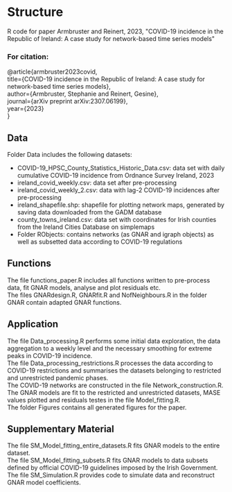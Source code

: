 # Structure 

R code for paper Armbruster and Reinert, 2023, "COVID-19 incidence in the Republic of Ireland:  A case study for network-based time series models"

### For citation: <br />
@article{armbruster2023covid,<br />
  title={COVID-19 incidence in the Republic of Ireland: A case study for network-based time series models},<br />
  author={Armbruster, Stephanie and Reinert, Gesine},<br />
  journal={arXiv preprint arXiv:2307.06199},<br />
  year={2023}<br />
}

## Data
Folder Data includes the following datasets: <br />
* COVID-19_HPSC_County_Statistics_Historic_Data.csv: data set with daily cumulative COVID-19 incidence from Ordnance Survey Ireland, 2023 <br />
* ireland_covid_weekly.csv: data set after pre-processing <br />
* ireland_covid_weekly_2.csv: data with lag-2 COVID-19 incidences after pre-processing <br />
* ireland_shapefile.shp: shapefile for plotting network maps, generated by saving data downloaded from the GADM database <br />
* county_towns_ireland.csv: data set with coordinates for Irish counties from the Ireland Cities Database on simplemaps <br />
* Folder RObjects: contains networks (as GNAR and igraph objects) as well as subsetted data according to COVID-19 regulations <br />

## Functions
The file functions_paper.R includes all functions written to pre-process data, fit GNAR models, analyse and plot residuals etc. <br />
The files GNARdesign.R, GNARfit.R and NofNeighbours.R in the folder GNAR contain adapted GNAR functions. <br />

## Application
The file Data_processing.R performs some initial data exploration, the data aggregation to a weekly level and the necessary smoothing for extreme peaks in COVID-19 incidence. <br />
The file Data_processing_restrictions.R processes the data according to COVID-19 restrictions and summarises the datasets belonging to restricted and unrestricted pandemic phases. <br />
The COVID-19 networks are constructed in the file Network_construction.R. <br />
The GNAR models are fit to the restricted and unrestricted datasets, MASE values plotted and residuals testes in the file Model_fitting.R. <br />
The folder Figures contains all generated figures for the paper.

## Supplementary Material 
The file SM_Model_fitting_entire_datasets.R fits GNAR models to the entire dataset. <br />
The file SM_Model_fitting_subsets.R fits GNAR models to data subsets defined by official COVID-19 guidelines imposed by the Irish Government. <br />
The file SM_Simulation.R provides code to simulate data and reconstruct GNAR model coefficients.

 
